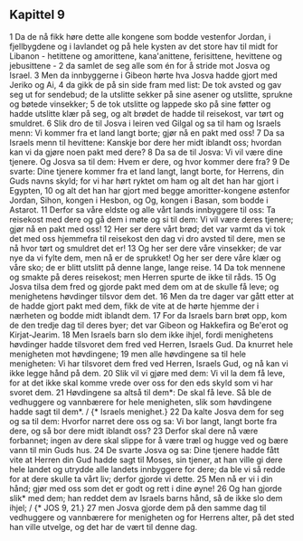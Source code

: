 ## Kapittel 9

1 Da de nå fikk høre dette alle kongene som bodde vestenfor Jordan, i fjellbygdene og i lavlandet og på hele kysten av det store hav til midt for Libanon - hetittene og amorittene, kana'anittene, ferisittene, hevittene og jebusittene -
2 da samlet de seg alle som én for å stride mot Josva og Israel.
3 Men da innbyggerne i Gibeon hørte hva Josva hadde gjort med Jeriko og Ai,
4 da gikk de på sin side fram med list: De tok avsted og gav seg ut for sendebud; de la utslitte sekker på sine asener og utslitte, sprukne og bøtede vinsekker;
5 de tok utslitte og lappede sko på sine føtter og hadde utslitte klær på seg, og alt brødet de hadde til reisekost, var tørt og smuldret.
6 Slik dro de til Josva i leiren ved Gilgal og sa til ham og Israels menn: Vi kommer fra et land langt borte; gjør nå en pakt med oss!
7 Da sa Israels menn til hevittene: Kanskje bor dere her midt iblandt oss; hvordan kan vi da gjøre noen pakt med dere?
8 Da sa de til Josva: Vi vil være dine tjenere. Og Josva sa til dem: Hvem er dere, og hvor kommer dere fra?
9 De svarte: Dine tjenere kommer fra et land langt, langt borte, for Herrens, din Guds navns skyld; for vi har hørt ryktet om ham og alt det han har gjort i Egypten,
10 og alt det han har gjort med begge amoritter-kongene østenfor Jordan, Sihon, kongen i Hesbon, og Og, kongen i Basan, som bodde i Astarot.
11 Derfor sa våre eldste og alle vårt lands innbyggere til oss: Ta reisekost med dere og gå dem i møte og si til dem: Vi vil være deres tjenere; gjør nå en pakt med oss!
12 Her ser dere vårt brød; det var varmt da vi tok det med oss hjemmefra til reisekost den dag vi dro avsted til dere, men se nå hvor tørt og smuldret det er!
13 Og her ser dere våre vinsekker; de var nye da vi fylte dem, men nå er de sprukket! Og her ser dere våre klær og våre sko; de er blitt utslitt på denne lange, lange reise.
14 Da tok mennene og smakte på deres reisekost; men Herren spurte de ikke til råds.
15 Og Josva tilsa dem fred og gjorde pakt med dem om at de skulle få leve; og menighetens høvdinger tilsvor dem det.
16 Men da tre dager var gått etter at de hadde gjort pakt med dem, fikk de vite at de hørte hjemme der i nærheten og bodde midt iblandt dem.
17 For da Israels barn brøt opp, kom de den tredje dag til deres byer; det var Gibeon og Hakkefira og Be'erot og Kirjat-Jearim.
18 Men Israels barn slo dem ikke ihjel, fordi menighetens høvdinger hadde tilsvoret dem fred ved Herren, Israels Gud. Da knurret hele menigheten mot høvdingene;
19 men alle høvdingene sa til hele menigheten: Vi har tilsvoret dem fred ved Herren, Israels Gud, og nå kan vi ikke legge hånd på dem.
20 Slik vil vi gjøre med dem: Vi vil la dem få leve, for at det ikke skal komme vrede over oss for den eds skyld som vi har svoret dem.
21 Høvdingene sa altså til dem*: De skal få leve. Så ble de vedhuggere og vannbærere for hele menigheten, slik som høvdingene hadde sagt til dem*. / {* Israels menighet.}
22 Da kalte Josva dem for seg og sa til dem: Hvorfor narret dere oss og sa: Vi bor langt, langt borte fra dere, og så bor dere midt iblandt oss?
23 Derfor skal dere nå være forbannet; ingen av dere skal slippe for å være træl og hugge ved og bære vann til min Guds hus.
24 De svarte Josva og sa: Dine tjenere hadde fått vite at Herren din Gud hadde sagt til Moses, sin tjener, at han ville gi dere hele landet og utrydde alle landets innbyggere for dere; da ble vi så redde for at dere skulle ta vårt liv; derfor gjorde vi dette.
25 Men nå er vi i din hånd; gjør med oss som det er godt og rett i dine øyne!
26 Og han gjorde slik* med dem; han reddet dem av Israels barns hånd, så de ikke slo dem ihjel; / {* JOS 9, 21.}
27 men Josva gjorde dem på den samme dag til vedhuggere og vannbærere for menigheten og for Herrens alter, på det sted han ville utvelge, og det har de vært til denne dag.
